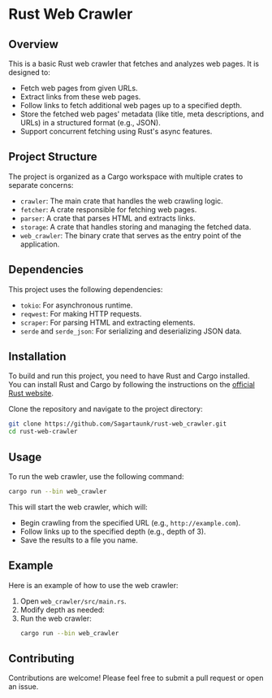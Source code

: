 # Rust Web Crawler

## Overview
This is a basic Rust web crawler that fetches and analyzes web pages. It is designed to:
- Fetch web pages from given URLs.
- Extract links from these web pages.
- Follow links to fetch additional web pages up to a specified depth.
- Store the fetched web pages' metadata (like title, meta descriptions, and URLs) in a structured format (e.g., JSON).
- Support concurrent fetching using Rust's async features.

## Project Structure
The project is organized as a Cargo workspace with multiple crates to separate concerns:
- `crawler`: The main crate that handles the web crawling logic.
- `fetcher`: A crate responsible for fetching web pages.
- `parser`: A crate that parses HTML and extracts links.
- `storage`: A crate that handles storing and managing the fetched data.
- `web_crawler`: The binary crate that serves as the entry point of the application.

## Dependencies
This project uses the following dependencies:
- `tokio`: For asynchronous runtime.
- `reqwest`: For making HTTP requests.
- `scraper`: For parsing HTML and extracting elements.
- `serde` and `serde_json`: For serializing and deserializing JSON data.

## Installation
To build and run this project, you need to have Rust and Cargo installed. You can install Rust and Cargo by following the instructions on the [official Rust website](https://www.rust-lang.org/learn/get-started).

Clone the repository and navigate to the project directory:
```bash
git clone https://github.com/Sagartaunk/rust-web_crawler.git
cd rust-web-crawler
```

## Usage
To run the web crawler, use the following command:
```bash
cargo run --bin web_crawler
```

This will start the web crawler, which will:
- Begin crawling from the specified URL (e.g., `http://example.com`).
- Follow links up to the specified depth (e.g., depth of 3).
- Save the results to a file you name.


## Example
Here is an example of how to use the web crawler:
1. Open `web_crawler/src/main.rs`.
2. Modify depth as needed:
3. Run the web crawler:
    ```bash
    cargo run --bin web_crawler
    ```

## Contributing
Contributions are welcome! Please feel free to submit a pull request or open an issue.

